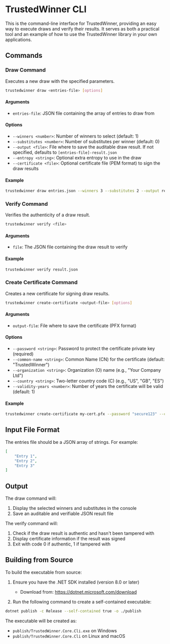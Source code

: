 # TrustedWinner CLI

This is the command-line interface for TrustedWinner, providing an easy way to execute draws and verify their results. It serves as both a practical tool and an example of how to use the TrustedWinner library in your own applications.

## Commands

### Draw Command

Executes a new draw with the specified parameters.

```bash
trustedwinner draw <entries-file> [options]
```

#### Arguments
- `entries-file`: JSON file containing the array of entries to draw from

#### Options
- `--winners <number>`: Number of winners to select (default: 1)
- `--substitutes <number>`: Number of substitutes per winner (default: 0)
- `--output <file>`: File where to save the auditable draw result. If not specified, defaults to `[entries-file]-result.json`
- `--entropy <string>`: Optional extra entropy to use in the draw
- `--certificate <file>`: Optional certificate file (PEM format) to sign the draw results

#### Example
```bash
trustedwinner draw entries.json --winners 3 --substitutes 2 --output result.json
```

### Verify Command

Verifies the authenticity of a draw result.

```bash
trustedwinner verify <file>
```

#### Arguments
- `file`: The JSON file containing the draw result to verify

#### Example
```bash
trustedwinner verify result.json
```

### Create Certificate Command

Creates a new certificate for signing draw results.

```bash
trustedwinner create-certificate <output-file> [options]
```

#### Arguments
- `output-file`: File where to save the certificate (PFX format)

#### Options
- `--password <string>`: Password to protect the certificate private key (required)
- `--common-name <string>`: Common Name (CN) for the certificate (default: "TrustedWinner")
- `--organization <string>`: Organization (O) name (e.g., "Your Company Ltd")
- `--country <string>`: Two-letter country code (C) (e.g., "US", "GB", "ES")
- `--validity-years <number>`: Number of years the certificate will be valid (default: 1)

#### Example
```bash
trustedwinner create-certificate my-cert.pfx --password "secure123" --common-name "My Contest" --organization "My Company Ltd" --country "US" --validity-years 2
```

## Input File Format

The entries file should be a JSON array of strings. For example:

```json
[
    "Entry 1",
    "Entry 2",
    "Entry 3"
]
```

## Output

The draw command will:
1. Display the selected winners and substitutes in the console
2. Save an auditable and verifiable JSON result file

The verify command will:
1. Check if the draw result is authentic and hasn't been tampered with
2. Display certificate information if the result was signed
3. Exit with code 0 if authentic, 1 if tampered with


## Building from Source

To build the executable from source:

1. Ensure you have the .NET SDK installed (version 8.0 or later)
   - Download from: https://dotnet.microsoft.com/download

2. Run the following command to create a self-contained executable:

```bash
dotnet publish -c Release --self-contained true -o ./publish
```

The executable will be created as:
- `publish/TrustedWinner.Core.Cli.exe` on Windows
- `publish/TrustedWinner.Core.Cli` on Linux and macOS
